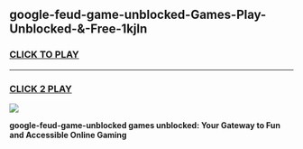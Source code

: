 
## google-feud-game-unblocked-Games-Play-Unblocked-&-Free-1kjln
<h3>
<a href="https://premium76.site?title=google-feud-game-unblocked&ref=24A">CLICK TO PLAY</a></h3>
<hr>

<h3>
<a href="https://premium76.site?title=google-feud-game-unblocked&ref=24A">CLICK 2 PLAY</a>
  
</h3>

<a href="https://premium76.site?title=google-feud-game-unblocked&ref=24A"><img src="https://clearcache.store/games.png"></a>


**google-feud-game-unblocked games unblocked: Your Gateway to Fun and Accessible Online Gaming**

